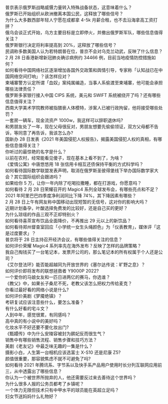 普京表示俄罗斯战略威慑力量转入特殊战备状态，这意味着什么？  
俄罗斯已开始组织从欧洲撤离本国公民，这释放了哪些信号？  
为什么大多数西部年轻人宁愿在成都拿 4-5k 月薪合租，也不去沿海拿高工资打拼？  
俄乌会谈正式开始，乌方主要目标是立即停火，并撤出俄罗斯军队，哪些信息值得关注？  
俄罗斯银行决定将利率提高到 20%，这释放了哪些信号？  
民调称多数美国人认为若特朗普在位，普京不会对乌克兰动武，反映了什么信息？  
2 月 28 日香港新增新冠肺炎确诊病例约 34466 例，目前当地疫情防控措施如何？  
如何看待中国网络社区逐渐增加各国外交政策和舆情引导，专家称「认知战已在中国网络空间打响」？该怎样应对？  
柬埔寨警方认定所谓「血奴」案纯属编造，当事人系偷渡至柬埔寨，他可能会承担哪些法律责任？  
俄罗斯多家银行接入中国 CIPS 系统，美元和 SWIFT 系统被绕开了吗？还有哪些信息值得关注？  
西南大学美术学院教师被指猥亵人体模特，涉案人已被行政拘留，他将接受哪些处罚？  
一套房一辆车，现金流资产 1000w，我这样可以辞职退休吗?  
和男朋友处了一年，现在父母很反对，男朋友想要先偷偷领证，双方父母都不告诉，等同意了再告诉，我该怎么办?  
国新办 28 日发表《2021 年美国侵犯人权报告》，揭露美国侵犯人权的真相，有哪些信息值得关注？  
你听过的最惊艳的名字是什么？  
以前在农村，经常能看见傻子，现在基本上看不到了，为啥？  
《爱情公寓》中唐悠悠用 18 张信用卡相互还债保持平衡的方式科学吗？  
如何看待国际数学联盟发表声明，取消在俄罗斯圣彼得堡线下举办国际数学家大会？其它国际组织会跟进吗？  
如果给你 5 万，让你一年内除了吃喝拉撒睡，都在打游戏，你愿意吗？  
如何看待 2 月 28 日荣耀召开的 Magic4 系列全球发布会，有哪些亮点和不足？  
2021 年阿里巴巴四季度净利润同比下降 74%，其下降因素有哪些？  
2 月 28 日上午有网友称中国移动出现短暂的无信号，这对你的影响大吗？  
近期计划备孕，叶酸选择免费发的比较好，还是自己买的更好？  
为什么琼瑶的作品三观不正却特别火？  
如何看待喜茶宣布饮品全面降价，不再推出 29 元以上的新饮品？  
如何看待郑州督查室回应「小学统一女生头绳颜色」为「仪表教育」，媒体评「这是过度要求」？  
普京将于 28 日主持召开经济会议，有哪些值得关注的信息？  
如何评价荣耀 Magic4 系列率先在海外发布？反映了怎样的品牌策略？  
我自己掏钱买了一台笔记本，发票开公司的，那么笔记本的所有权属于个人还是公司？  
《艾尔登法环》能否能超越同为开放世界的《塞尔达传说：旷野之息》？  
如何评价即将发布的联想拯救者 Y9000P 2022?  
一个爱你的马娘女友和一匹日进两亿的赛马，你选谁？  
《教父》中，如果长子桑尼不死，老教父该怎么把权力传给麦克？  
你看过最好看的网络小说是什么?  
如何评价美剧《梦魇绝镇》？  
考研复试应该注意些什么，要怎么准备？  
有什么好看的宅斗文？  
人到中年，感觉很累，有同感吗？  
高中真的有小说中的美好吗？  
化妆水平不好还要不要化妆出门?  
《甄嬛传》中为什么安陵容被封为鹂妃反而很生气？  
销售中有哪些销售流程、销售步骤和技巧方法？  
美剧《老友记》中最乏味无趣的一集是什么？  
摄影小白，人生第一台相机应该选富士 X-S10 还是尼康 Z5?  
颜值很重要，那容貌焦虑不就不可避免了吗?  
如何看待 2021 年腾讯系、字节系以及快手系产品用户使用时长分列互联网应用前三，从中透露出了哪些信息？  
你认为一个被世界所抛弃的人，他还需要反过来去善待这个世界吗？  
为什么很多人报的公务员都考了乡镇呢？  
一个体力无限但技术只有中甲水平的球员能在英超立足吗？  
妇女节送妈妈什么礼物好？  
